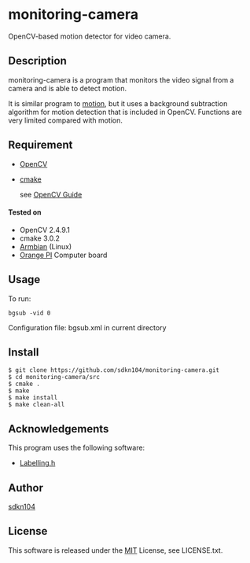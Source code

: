 
monitoring-camera
====

OpenCV-based motion detector for video camera.

## Description

monitoring-camera is a program that monitors the video signal from a camera and is able to detect motion.

It is similar program to [motion](https://github.com/Motion-Project/motion), but it uses 
a background subtraction algorithm for motion detection that is included in OpenCV.
Functions are very limited compared with motion.

## Requirement

* [OpenCV](http://opencv.org/)
* [cmake](https://cmake.org/)

  see [OpenCV Guide](http://docs.opencv.org/2.4/doc/tutorials/introduction/linux_gcc_cmake/linux_gcc_cmake.html#linux-gcc-usage)

#### Tested on

  * OpenCV 2.4.9.1
  * cmake 3.0.2
  * [Armbian](https://www.armbian.com/orange-pi-one/) (Linux) 
  * [Orange PI](http://www.orangepi.org/)  Computer board

## Usage

To run:

    bgsub -vid 0

Configuration file:   bgsub.xml  in current directory

## Install

    $ git clone https://github.com/sdkn104/monitoring-camera.git
    $ cd monitoring-camera/src
    $ cmake .
    $ make
    $ make install
    $ make clean-all

## Acknowledgements

This program uses the following software:

* [Labelling.h](http://imura-lab.org/products/labeling/)

## Author

[sdkn104](https://github.com/sdkn104)

## License

This software is released under the [MIT](https://opensource.org/licenses/mit-license.php) License, see LICENSE.txt.
